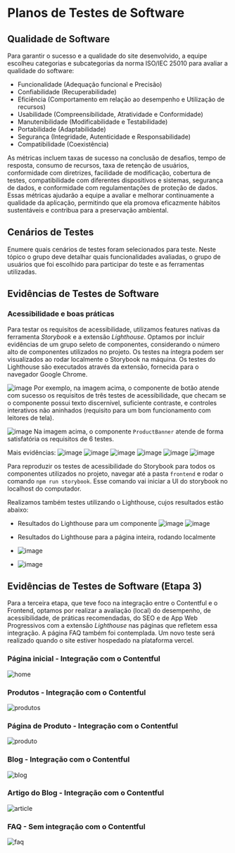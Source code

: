 # Planos de Testes de Software

## Qualidade de Software

Para garantir o sucesso e a qualidade do site desenvolvido, a equipe escolheu categorias e subcategorias da norma ISO/IEC 25010 para avaliar a qualidade do software:

- Funcionalidade (Adequação funcional e Precisão)
- Confiabilidade (Recuperabilidade)
- Eficiência (Comportamento em relação ao desempenho e Utilização de recursos)
- Usabilidade (Compreensibilidade, Atratividade e Conformidade)
- Manutenibilidade (Modificabilidade e Testabilidade)
- Portabilidade (Adaptabilidade)
- Segurança (Integridade, Autenticidade e Responsabilidade)
- Compatibilidade (Coexistência)

As métricas incluem taxas de sucesso na conclusão de desafios, tempo de resposta, consumo de recursos, taxa de retenção de usuários, conformidade com diretrizes, facilidade de modificação, cobertura de testes, compatibilidade com diferentes dispositivos e sistemas, segurança de dados, e conformidade com regulamentações de proteção de dados. Essas métricas ajudarão a equipe a avaliar e melhorar continuamente a qualidade da aplicação, permitindo que ela promova eficazmente hábitos sustentáveis e contribua para a preservação ambiental.

## Cenários de Testes

Enumere quais cenários de testes foram selecionados para teste. Neste tópico o grupo deve detalhar quais funcionalidades avaliadas, o grupo de usuários que foi escolhido para participar do teste e as ferramentas utilizadas.
 
## Evidências de Testes de Software

### Acessibilidade e boas práticas
Para testar os requisitos de acessibilidade, utilizamos features nativas da ferramenta _Storybook_ e a extensão _Lighthouse_. Optamos por incluir evidências de um grupo seleto de componentes, considerando o número alto de componentes utilizados no projeto. Os testes na íntegra podem ser visualizados ao rodar localmente o Storybook na máquina. Os testes do Lighthouse são executados através da extensão, fornecida para o navegador Google Chrome.

![image](https://github.com/ICEI-PUC-Minas-PMV-ADS/pmv-ads-2024-1-e5-proj-empext-t4-pmv-ads-2024-1-e5-golosinas-imports/assets/103083123/1ee7bfba-26ed-401a-b862-841a8e28c2ae)
Por exemplo, na imagem acima, o componente de botão atende com sucesso os requisitos de três testes de acessibilidade, que checam se o componente possui texto discernível, suficiente contraste, e controles interativos não aninhados (requisito para um bom funcionamento com leitores de tela).

![image](https://github.com/ICEI-PUC-Minas-PMV-ADS/pmv-ads-2024-1-e5-proj-empext-t4-pmv-ads-2024-1-e5-golosinas-imports/assets/103083123/cb671ad1-21d1-42ee-9fce-97461e54b54e)
Na imagem acima, o componente `ProductBanner` atende de forma satisfatória os requisitos de 6 testes.

Mais evidências:
![image](https://github.com/ICEI-PUC-Minas-PMV-ADS/pmv-ads-2024-1-e5-proj-empext-t4-pmv-ads-2024-1-e5-golosinas-imports/assets/103083123/849e404b-6567-48ab-b420-dff3640e1cbb)
![image](https://github.com/ICEI-PUC-Minas-PMV-ADS/pmv-ads-2024-1-e5-proj-empext-t4-pmv-ads-2024-1-e5-golosinas-imports/assets/103083123/1add8667-50d0-412d-9bfd-f7f348edf4c6)
![image](https://github.com/ICEI-PUC-Minas-PMV-ADS/pmv-ads-2024-1-e5-proj-empext-t4-pmv-ads-2024-1-e5-golosinas-imports/assets/103083123/28a38d33-720b-46c2-9a85-912f07beb529)
![image](https://github.com/ICEI-PUC-Minas-PMV-ADS/pmv-ads-2024-1-e5-proj-empext-t4-pmv-ads-2024-1-e5-golosinas-imports/assets/103083123/72a83ee7-ad2e-463d-b990-00e1c475e2b9)
![image](https://github.com/ICEI-PUC-Minas-PMV-ADS/pmv-ads-2024-1-e5-proj-empext-t4-pmv-ads-2024-1-e5-golosinas-imports/assets/103083123/b60802ea-3911-4cfe-b2bc-e69e65bc2d97)
![image](https://github.com/ICEI-PUC-Minas-PMV-ADS/pmv-ads-2024-1-e5-proj-empext-t4-pmv-ads-2024-1-e5-golosinas-imports/assets/103083123/f0739bbb-715f-4a70-958a-05ce1d304f14)

Para reproduzir os testes de acessibilidade do Storybook para todos os componentes utilizados no projeto, navegar até a pasta `frontend` e rodar o comando `npm run storybook`. Esse comando vai iniciar a UI do storybook no localhost do computador.

Realizamos também testes utilizando o Lighthouse, cujos resultados estão abaixo:
- Resultados do Lighthouse para um componente
![image](https://github.com/ICEI-PUC-Minas-PMV-ADS/pmv-ads-2024-1-e5-proj-empext-t4-pmv-ads-2024-1-e5-golosinas-imports/assets/103083123/cb440036-dd82-4055-bef1-d00154257c77)
![image](https://github.com/ICEI-PUC-Minas-PMV-ADS/pmv-ads-2024-1-e5-proj-empext-t4-pmv-ads-2024-1-e5-golosinas-imports/assets/103083123/2f8e7282-97e6-4520-8baf-885e4b7bbb46)

- Resultados do Lighthouse para a página inteira, rodando localmente
- ![image](https://github.com/ICEI-PUC-Minas-PMV-ADS/pmv-ads-2024-1-e5-proj-empext-t4-pmv-ads-2024-1-e5-golosinas-imports/assets/103083123/502d7115-e515-4bc2-a55b-c3ff4d96574a)
- ![image](https://github.com/ICEI-PUC-Minas-PMV-ADS/pmv-ads-2024-1-e5-proj-empext-t4-pmv-ads-2024-1-e5-golosinas-imports/assets/103083123/cd84ea6b-b40c-4b82-9601-d0ed4efd2123)


## Evidências de Testes de Software (Etapa 3)
Para a terceira etapa, que teve foco na integração entre o Contentful e o Frontend, optamos por realizar a avaliação (local) do desempenho, de acessibilidade, de práticas recomendadas, do SEO e de App Web Progressivos com a extensão _Lighthouse_ nas páginas que refletem essa integração. A página FAQ também foi contemplada. Um novo teste será realizado quando o site estiver hospedado na plataforma vercel.

### Página inicial - Integração com o Contentful
![home](https://github.com/ICEI-PUC-Minas-PMV-ADS/pmv-ads-2024-1-e5-proj-empext-t4-pmv-ads-2024-1-e5-golosinas-imports/assets/81396458/78b3e59e-4238-4d2e-ad43-18a46728f2ed)

### Produtos - Integração com o Contentful
![produtos](https://github.com/ICEI-PUC-Minas-PMV-ADS/pmv-ads-2024-1-e5-proj-empext-t4-pmv-ads-2024-1-e5-golosinas-imports/assets/81396458/266d2021-53d6-471a-ab49-b0c1cd06175c)

### Página de Produto - Integração com o Contentful
![produto](https://github.com/ICEI-PUC-Minas-PMV-ADS/pmv-ads-2024-1-e5-proj-empext-t4-pmv-ads-2024-1-e5-golosinas-imports/assets/81396458/f53c8961-3c52-45ec-96e6-ec1e6cfc9bc3)

### Blog - Integração com o Contentful
![blog](https://github.com/ICEI-PUC-Minas-PMV-ADS/pmv-ads-2024-1-e5-proj-empext-t4-pmv-ads-2024-1-e5-golosinas-imports/assets/81396458/ccbe809e-ae70-4d9e-a1dd-9ac23fe4e8a3)

### Artigo do Blog - Integração com o Contentful
![article](https://github.com/ICEI-PUC-Minas-PMV-ADS/pmv-ads-2024-1-e5-proj-empext-t4-pmv-ads-2024-1-e5-golosinas-imports/assets/81396458/a1755865-d422-451b-a9a9-bb808066ca04)

### FAQ - Sem integração com o Contentful
![faq](https://github.com/ICEI-PUC-Minas-PMV-ADS/pmv-ads-2024-1-e5-proj-empext-t4-pmv-ads-2024-1-e5-golosinas-imports/assets/81396458/08565b54-6cfe-4c9a-aac1-512922ac8391)

